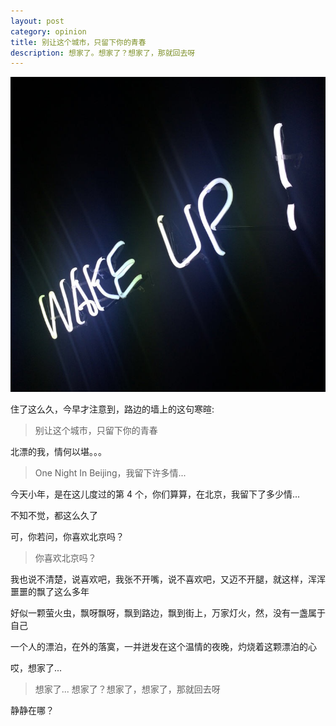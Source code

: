 ```yaml
---
layout: post
category: opinion
title: 别让这个城市，只留下你的青春
description: 想家了。想家了？想家了，那就回去呀
---
```


![](/images/2016_02/wakeup.jpg)

住了这么久，今早才注意到，路边的墙上的这句寒暄:

>  别让这个城市，只留下你的青春

北漂的我，情何以堪。。。

> One Night In Beijing，我留下许多情...

今天小年，是在这儿度过的第 4 个，你们算算，在北京，我留下了多少情...

不知不觉，都这么久了

可，你若问，你喜欢北京吗？

> 你喜欢北京吗？

我也说不清楚，说喜欢吧，我张不开嘴，说不喜欢吧，又迈不开腿，就这样，浑浑噩噩的飘了这么多年

好似一颗萤火虫，飘呀飘呀，飘到路边，飘到街上，万家灯火，然，没有一盏属于自己

一个人的漂泊，在外的落寞，一并迸发在这个温情的夜晚，灼烧着这颗漂泊的心

哎，想家了...

> 想家了... 想家了？想家了，想家了，那就回去呀

静静在哪？

